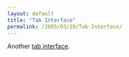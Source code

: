```yaml
---
layout: default
title: "Tab Interface"
permalink: /2005/03/29/Tab-Interface/
---
```


Another <a href="http://phrogz.net/JS/Tabtastic/index.html" target="_blank">tab interface</a>.<br/>